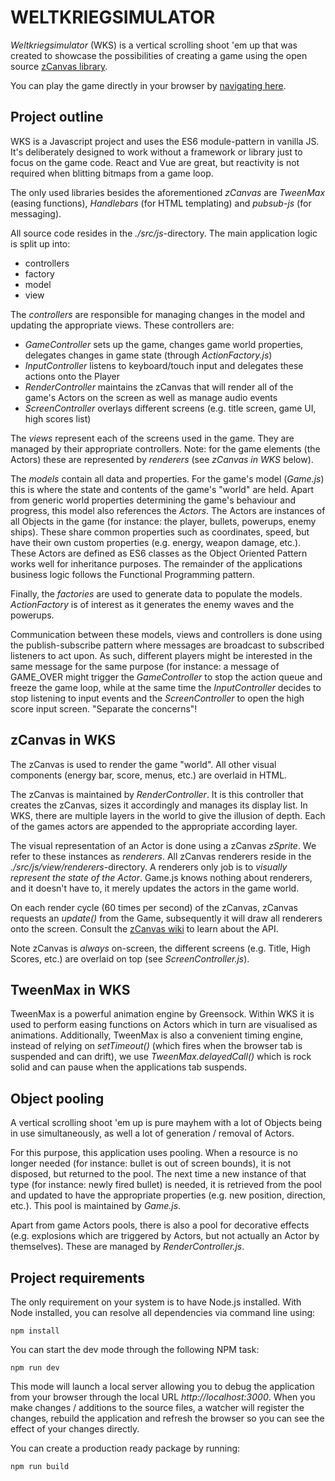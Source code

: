 WELTKRIEGSIMULATOR
==================

_Weltkriegsimulator_ (WKS) is a vertical scrolling shoot 'em up that was created to showcase the
possibilities of creating a game using the open source [zCanvas library](https://github.com/igorski/zCanvas).

You can play the game directly in your browser by [navigating here](https://www.igorski.nl/weltkriegsimulator).

Project outline
---------------

WKS is a Javascript project and uses the ES6 module-pattern in vanilla JS. It's deliberately designed to work
without a framework or library just to focus on the game code. React and Vue are great, but reactivity
is not required when blitting bitmaps from a game loop.

The only used libraries besides the aforementioned _zCanvas_ are _TweenMax_ (easing functions),
_Handlebars_ (for HTML templating) and _pubsub-js_ (for messaging).

All source code resides in the _./src/js_-directory. The main application logic is split
up into:

 * controllers
 * factory
 * model
 * view

The _controllers_ are responsible for managing changes in the model and updating the appropriate views. These
controllers are:

 * _GameController_ sets up the game, changes game world properties, delegates changes in game state (through _ActionFactory.js_)
 * _InputController_ listens to keyboard/touch input and delegates these actions onto the Player
 * _RenderController_ maintains the zCanvas that will render all of the game's Actors on the screen as well as manage audio events
 * _ScreenController_ overlays different screens (e.g. title screen, game UI, high scores list)

The _views_ represent each of the screens used in the game. They are managed by their appropriate controllers.
Note: for the game elements (the Actors) these are represented by _renderers_ (see _zCanvas in WKS_ below).

The _models_ contain all data and properties. For the game's model (_Game.js_) this is where the
state and contents of the game's "world" are held. Apart from generic world properties determining the
game's behaviour and progress, this model also references the _Actors_. The Actors are instances of all
Objects in the game (for instance: the player, bullets, powerups, enemy ships). These share common properties
such as coordinates, speed, but have their own custom properties (e.g. energy, weapon damage, etc.). These
Actors are defined as ES6 classes as the Object Oriented Pattern works well for inheritance purposes. The
remainder of the applications business logic follows the Functional Programming pattern.

Finally, the _factories_ are used to generate data to populate the models. _ActionFactory_ is of interest as
it generates the enemy waves and the powerups.

Communication between these models, views and controllers is done using the publish-subscribe pattern where
messages are broadcast to subscribed listeners to act upon. As such, different players might be interested in
the same message for the same purpose (for instance: a message of GAME_OVER might trigger the _GameController_ to
stop the action queue and freeze the game loop, while at the same time the _InputController_ decides to stop
listening to input events and the _ScreenController_ to open the high score input screen. "Separate the concerns"!

zCanvas in WKS
--------------

The zCanvas is used to render the game "world". All other visual components (energy bar, score, menus, etc.) are
overlaid in HTML.

The zCanvas is maintained by _RenderController_. It is this controller that creates the zCanvas, sizes it
accordingly and manages its display list. In WKS, there are multiple layers in the world to give the illusion
of depth. Each of the games actors are appended to the appropriate according layer.

The visual representation of an Actor is done using a zCanvas _zSprite_. We refer to these instances as
_renderers_. All zCanvas renderers reside in the _./src/js/view/renderers_-directory. A renderers only job is
to _visually represent the state of the Actor_. Game.js knows nothing about renderers, and it doesn't have to, it
merely updates the actors in the game world.

On each render cycle (60 times per second) of the zCanvas, zCanvas requests an _update()_ from the Game, subsequently
it will draw all renderers onto the screen. Consult the [zCanvas wiki](https://github.com/igorski/zCanvas/wiki) to
learn about the API.

Note zCanvas is _always_ on-screen, the different screens (e.g. Title, High Scores, etc.) are overlaid on top (see
_ScreenController.js_).

TweenMax in WKS
---------------

TweenMax is a powerful animation engine by Greensock. Within WKS it is used to perform easing functions on
Actors which in turn are visualised as animations. Additionally, TweenMax is also a convenient timing engine, instead
of relying on _setTimeout()_ (which fires when the browser tab is suspended and can drift), we use _TweenMax.delayedCall()_
which is rock solid and can pause when the applications tab suspends.

Object pooling
--------------

A vertical scrolling shoot 'em up is pure mayhem with a lot of Objects being in use simultaneously, as well
a lot of generation / removal of Actors.

For this purpose, this application uses pooling. When a resource is no longer needed (for instance: bullet
is out of screen bounds), it is not disposed, but returned to the pool. The next time a new instance of
that type (for instance: newly fired bullet) is needed, it is retrieved from the pool and updated to have
the appropriate properties (e.g. new position, direction, etc.). This pool is maintained by _Game.js_.

Apart from game Actors pools, there is also a pool for decorative effects (e.g. explosions which are
triggered by Actors, but not actually an Actor by themselves). These are managed by _RenderController.js_.

Project requirements
--------------------

The only requirement on your system is to have Node.js installed. With Node installed, you can resolve all
dependencies via command line using:

`npm install`

You can start the dev mode through the following NPM task:

`npm run dev`

This mode will launch a local server allowing you to debug the application from your browser through the
local URL _http://localhost:3000_. When you make changes / additions to the source files, a watcher will
register the changes, rebuild the application and refresh the browser so you can see the effect of your
changes directly.

You can create a production ready package by running:

`npm run build`
